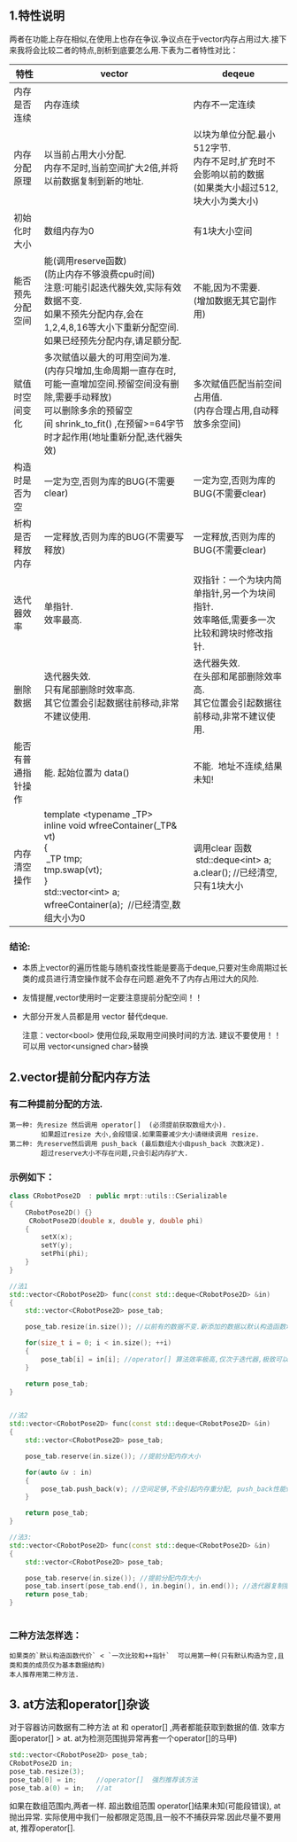 ## 1.特性说明
两者在功能上存在相似,在使用上也存在争议.争议点在于vector内存占用过大.接下来我将会比较二者的特点,剖析到底要怎么用.下表为二者特性对比：

| 特性  | vector | deqeue |
| --- | --- | --- |
| 内存是否连续 | 内存连续 | 内存不一定连续 |
| 内存分配原理 | 以当前占用大小分配.<br>内存不足时,当前空间扩大2倍,并将以前数据复制到新的地址. | 以块为单位分配.最小512字节.<br>内存不足时,扩充时不会影响以前的数据<br>(如果类大小超过512,块大小为类大小) |
| 初始化时大小 | 数组内存为0 | 有1块大小空间 |
| 能否预先分配空间 | 能(调用reserve函数)<br>(防止内存不够浪费cpu时间)<br>注意:可能引起迭代器失效,实际有效数据不变.<br>  如果不预先分配内存,会在 1,2,4,8,16等大小下重新分配空间.<br>  如果已经预先分配内存,请足额分配. | 不能,因为不需要.<br>(增加数据无其它副作用) |
| 赋值时空间变化 | 多次赋值以最大的可用空间为准.<br>(内存只增加,生命周期一直存在时,可能一直增加空间.预留空间没有删除,需要手动释放)<br>可以删除多余的预留空间 shrink\_to\_fit() ,在预留>=64字节时才起作用(地址重新分配,迭代器失效) | 多次赋值匹配当前空间占用值.<br>(内存合理占用,自动释放多余空间) |
| 构造时是否为空 | 一定为空,否则为库的BUG(不需要clear) | 一定为空,否则为库的BUG(不需要clear) |
| 析构是否释放内存 | 一定释放,否则为库的BUG(不需要写释放) | 一定释放,否则为库的BUG(不需要clear) |
| 迭代器效率 | 单指针.<br>效率最高. | 双指针：一个为块内简单指针,另一个为块间指针.<br>效率略低,需要多一次比较和跨块时修改指针. |
| 删除数据 | 迭代器失效.<br>只有尾部删除时效率高.<br>其它位置会引起数据往前移动,非常不建议使用. | 迭代器失效.<br>在头部和尾部删除效率高.<br>其它位置会引起数据往前移动,非常不建议使用. |
| 能否有普通指针操作 | 能.  起始位置为 data() | 不能.  地址不连续,结果未知! |
| 内存清空操作 | template &lt;typename _TP&gt;<br>inline void wfreeContainer(_TP& vt)<br>{<br>     _TP tmp;<br>    tmp.swap(vt);<br>}<br>std::vector&lt;int&gt;  a;<br>wfreeContainer(a);   //已经清空,数组大小为0 | 调用clear 函数<br> std::deque&lt;int&gt; a;<br>a.clear();  //已经清空,只有1块大小 |

### 结论:

- 本质上vector的遍历性能与随机查找性能是要高于deque,只要对生命周期过长类的成员进行清空操作就不会存在问题.避免不了内存占用过大的风险.
- 友情提醒,vector使用时一定要注意提前分配空间！！
- 大部分开发人员都是用 vector 替代deque.

  注意：vector&lt;bool&gt; 使用位段,采取用空间换时间的方法. 建议不要使用！！可以用 vector&lt;unsigned char&gt;替换

## 2.vector提前分配内存方法
### 有二种提前分配的方法.

```
第一种: 先resize 然后调用 operator[]  (必须提前获取数组大小).
        如果超过resize 大小,会段错误.如果需要减少大小请继续调用 resize.
第二种: 先reserve然后调用 push_back (最后数组大小由push_back 次数决定).
        超过reserve大小不存在问题,只会引起内存扩大.
```
### 示例如下：

```cpp
class CRobotPose2D  : public mrpt::utils::CSerializable
{
    CRobotPose2D() {}
     CRobotPose2D(double x, double y, double phi)
    {
        setX(x);
        setY(y);
        setPhi(phi);
    }
}

//法1
std::vector<CRobotPose2D> func(const std::deque<CRobotPose2D> &in)
{
    std::vector<CRobotPose2D> pose_tab;

    pose_tab.resize(in.size()); //以前有的数据不变.新添加的数据以默认构造函数填充值

    for(size_t i = 0; i < in.size(); ++i)
    {
        pose_tab[i] = in[i]; //operator[] 算法效率极高,仅次于迭代器,极致可以用指针
    }

    return pose_tab;
}


//法2
std::vector<CRobotPose2D> func(const std::deque<CRobotPose2D> &in)
{
    std::vector<CRobotPose2D> pose_tab;

    pose_tab.reserve(in.size()); //提前分配内存大小

    for(auto &v : in)
    {
        pose_tab.push_back(v); //空间足够,不会引起内存重分配, push_back性能低于operator[]
    }

    return pose_tab;
}

//法3:
std::vector<CRobotPose2D> func(const std::deque<CRobotPose2D> &in)
{
    std::vector<CRobotPose2D> pose_tab;

    pose_tab.reserve(in.size()); //提前分配内存大小
    pose_tab.insert(pose_tab.end(), in.begin(), in.end()); //迭代器复制插入.简单高效. 比push_back高效
    return pose_tab;
}
   
```
### 二种方法怎样选：
    如果类的`默认构造函数代价` < `一次比较和++指针`  可以用第一种(只有默认构造为空,且类和类的成员仅为基本数据结构)
    本人推荐用第二种方法.

## 3. at方法和operator[]杂谈
对于容器访问数据有二种方法 at 和 operator[] ,两者都能获取到数据的值. 
效率方面operator[] > at. at为检测范围抛异常再套一个operator[]的马甲)
```cpp
std::vector<CRobotPose2D> pose_tab;
CRobotPose2D in;
pose_tab.resize(3);
pose_tab[0] = in;     //operator[]  强烈推荐该方法
pose_tab.a(0) = in;   //at
```
如果在数组范围内,两者一样. 超出数组范围 operator[]结果未知(可能段错误), at 抛出异常.
实际使用中我们一般都限定范围,且一般不不捕获异常.因此尽量不要用at, 推荐operator[].

